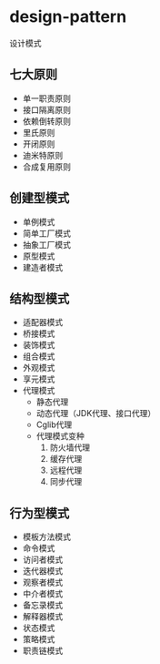 # design-pattern
设计模式
## 七大原则
* 单一职责原则
* 接口隔离原则
* 依赖倒转原则
* 里氏原则
* 开闭原则
* 迪米特原则
* 合成复用原则

## 创建型模式
* 单例模式
* 简单工厂模式
* 抽象工厂模式
* 原型模式
* 建造者模式

## 结构型模式
* 适配器模式
* 桥接模式
* 装饰模式
* 组合模式
* 外观模式
* 享元模式
* 代理模式
  * 静态代理
  * 动态代理（JDK代理、接口代理）
  * Cglib代理
  * 代理模式变种
    1) 防火墙代理
    2) 缓存代理
    3) 远程代理
    4) 同步代理
 ## 行为型模式
 * 模板方法模式
 * 命令模式
 * 访问者模式
 * 迭代器模式
 * 观察者模式
 * 中介者模式
 * 备忘录模式
 * 解释器模式
 * 状态模式
 * 策略模式
 * 职责链模式
